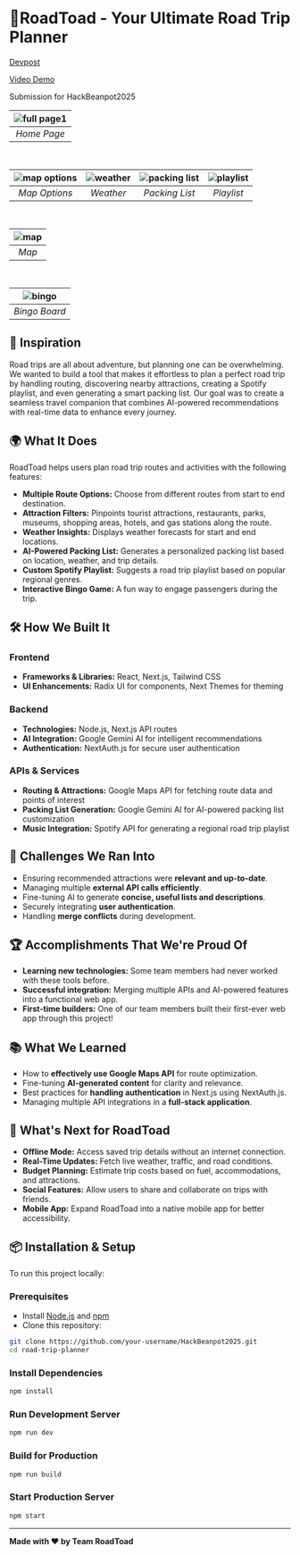 # 🐸RoadToad - Your Ultimate Road Trip Planner


[Devpost](https://devpost.com/software/roadtoad)

[Video Demo](https://youtu.be/X_MCxgd-IWA)

Submission for HackBeanpot2025


| ![full page1](https://github.com/user-attachments/assets/3483a03f-4f1b-4ef4-a2c1-661eff1e8bff) |
| :--: |
| *Home Page* |

<br />

| ![map options](https://github.com/user-attachments/assets/59fa45a4-1343-4956-b5a9-d37362e12d0c) | ![weather](https://github.com/user-attachments/assets/091415e6-16e0-4c16-b445-564eb383c452) | ![packing list](https://github.com/user-attachments/assets/b8a7b544-4542-49ea-ab4e-92a535fb9071) | ![playlist](https://github.com/user-attachments/assets/168b0017-534a-43fe-8f38-e6a89c86b033) |
| :---: | :---: | :---: | :---: |
| *Map Options* | *Weather* | *Packing List* | *Playlist* |

<br />

| ![map](https://github.com/user-attachments/assets/f1f1ab80-a87d-4fb1-a6a7-294826940b85) | 
|:--:| 
| *Map* |

<br />

| ![bingo](https://github.com/user-attachments/assets/32844675-adcb-4aa5-8f05-ad6c2fe5e8fd) |
|:--:| 
| *Bingo Board* |




## 🚀 Inspiration


Road trips are all about adventure, but planning one can be overwhelming. We wanted to build a tool that makes it effortless to plan a perfect road trip by handling routing, discovering nearby attractions, creating a Spotify playlist, and even generating a smart packing list. Our goal was to create a seamless travel companion that combines AI-powered recommendations with real-time data to enhance every journey.

## 🌍 What It Does

RoadToad helps users plan road trip routes and activities with the following features:
- **Multiple Route Options:** Choose from different routes from start to end destination.
- **Attraction Filters:** Pinpoints tourist attractions, restaurants, parks, museums, shopping areas, hotels, and gas stations along the route.
- **Weather Insights:** Displays weather forecasts for start and end locations.
- **AI-Powered Packing List:** Generates a personalized packing list based on location, weather, and trip details.
- **Custom Spotify Playlist:** Suggests a road trip playlist based on popular regional genres.
- **Interactive Bingo Game:** A fun way to engage passengers during the trip.

## 🛠 How We Built It

### **Frontend**
- **Frameworks & Libraries:** React, Next.js, Tailwind CSS
- **UI Enhancements:** Radix UI for components, Next Themes for theming

### **Backend**
- **Technologies:** Node.js, Next.js API routes
- **AI Integration:** Google Gemini AI for intelligent recommendations
- **Authentication:** NextAuth.js for secure user authentication

### **APIs & Services**
- **Routing & Attractions:** Google Maps API for fetching route data and points of interest
- **Packing List Generation:** Google Gemini AI for AI-powered packing list customization
- **Music Integration:** Spotify API for generating a regional road trip playlist

## 🚧 Challenges We Ran Into
- Ensuring recommended attractions were **relevant and up-to-date**.
- Managing multiple **external API calls efficiently**.
- Fine-tuning AI to generate **concise, useful lists and descriptions**.
- Securely integrating **user authentication**.
- Handling **merge conflicts** during development.

## 🏆 Accomplishments That We're Proud Of
- **Learning new technologies:** Some team members had never worked with these tools before.
- **Successful integration:** Merging multiple APIs and AI-powered features into a functional web app.
- **First-time builders:** One of our team members built their first-ever web app through this project!

## 📚 What We Learned
- How to **effectively use Google Maps API** for route optimization.
- Fine-tuning **AI-generated content** for clarity and relevance.
- Best practices for **handling authentication** in Next.js using NextAuth.js.
- Managing multiple API integrations in a **full-stack application**.

## 🔮 What's Next for RoadToad
- **Offline Mode:** Access saved trip details without an internet connection.
- **Real-Time Updates:** Fetch live weather, traffic, and road conditions.
- **Budget Planning:** Estimate trip costs based on fuel, accommodations, and attractions.
- **Social Features:** Allow users to share and collaborate on trips with friends.
- **Mobile App:** Expand RoadToad into a native mobile app for better accessibility.

## 📦 Installation & Setup

To run this project locally:

### **Prerequisites**
- Install [Node.js](https://nodejs.org/) and [npm](https://www.npmjs.com/)
- Clone this repository:
```sh
git clone https://github.com/your-username/HackBeanpot2025.git
cd road-trip-planner
```

### **Install Dependencies**
```sh
npm install
```

### **Run Development Server**
```sh
npm run dev
```

### **Build for Production**
```sh
npm run build
```

### **Start Production Server**
```sh
npm start
```

---
**Made with ❤️ by Team RoadToad**
